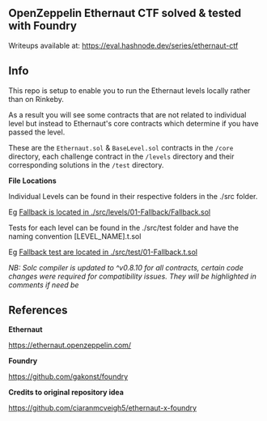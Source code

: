 ## OpenZeppelin Ethernaut CTF solved & tested with Foundry

Writeups available at: https://eval.hashnode.dev/series/ethernaut-ctf

## Info

This repo is setup to enable you to run the Ethernaut levels locally rather than on Rinkeby.

As a result you will see some contracts that are not related to individual level but instead to Ethernaut's core contracts which determine if you have passed the level. 

These are the `Ethernaut.sol` & `BaseLevel.sol` contracts in the `/core` directory, each challenge contract in the `/levels` directory and their corresponding solutions in the `/test` directory. 

**File Locations**

Individual Levels can be found in their respective folders in the ./src folder.  

Eg [Fallback is located in ./src/levels/01-Fallback/Fallback.sol](src/levels/01-Fallback/Fallback.sol)


Tests for each level can be found in the ./src/test folder and have the naming convention [LEVEL_NAME].t.sol 

Eg [Fallback test are located in ./src/test/01-Fallback.t.sol](src/test/01-Fallback.t.sol)

*NB: Solc compiler is updated to ^v0.8.10 for all contracts, certain code changes were required for compatibility issues. They will be highlighted in comments if need be* 


## References

**Ethernaut**

https://ethernaut.openzeppelin.com/

**Foundry**

https://github.com/gakonst/foundry

**Credits to original repository idea**

https://github.com/ciaranmcveigh5/ethernaut-x-foundry


